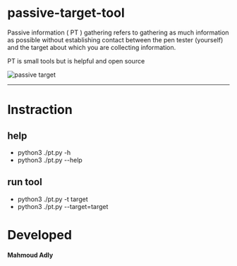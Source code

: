 # passive-target-tool
Passive information ( PT ) gathering refers to gathering as much information as possible without establishing contact between the pen tester (yourself) and the target about which you are collecting information.

PT is small tools but is helpful and open source

![passive target](https://user-images.githubusercontent.com/52346253/119053953-1bbe0300-b9c7-11eb-869b-230c5524a312.GIF)


--------------------------------------------------------------------------------------
# Instraction 
## help 
 - python3 ./pt.py -h 
 - python3 ./pt.py --help 

## run tool
 - python3 ./pt.py -t target
 - python3 ./pt.py --target=target
  
# Developed
#### Mahmoud Adly
